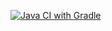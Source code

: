 [![Java CI with Gradle](https://github.com/vicfadeewa/test-api/actions/workflows/gradle.yml/badge.svg)](https://github.com/vicfadeewa/test-api/actions/workflows/gradle.yml)